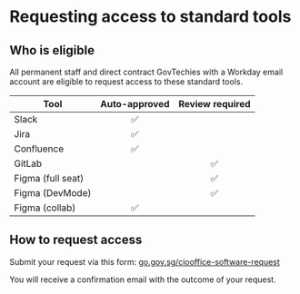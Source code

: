 # Requesting access to standard tools  

## Who is eligible  
All permanent staff and direct contract GovTechies with a Workday email account are eligible to request access to these standard tools.  

| Tool | Auto-approved | Review required |
|---|:---:|:---:|
| Slack | ✅ |   |
| Jira | ✅ |   | 
| Confluence | ✅ |   |
| GitLab |   | ✅ |
| Figma (full seat) |   | ✅ |
| Figma (DevMode) |   | ✅ |
| Figma (collab) | ✅ |   |  

## How to request access

Submit your request via this form: [go.gov.sg/ciooffice-software-request](https://go.gov.sg/ciooffice-software-request)  

You will receive a confirmation email with the outcome of your request.

